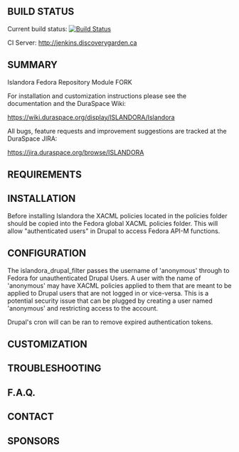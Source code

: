 BUILD STATUS
------------
Current build status:
[![Build Status](https://travis-ci.org/Islandora/islandora.png?branch=7.x)](https://travis-ci.org/Islandora/islandora)

CI Server:
http://jenkins.discoverygarden.ca

SUMMARY
-------

Islandora Fedora Repository Module FORK

For installation and customization instructions please see the documentation
and the DuraSpace Wiki:

https://wiki.duraspace.org/display/ISLANDORA/Islandora

All bugs, feature requests and improvement suggestions are tracked at the
DuraSpace JIRA:

https://jira.duraspace.org/browse/ISLANDORA

REQUIREMENTS
------------


INSTALLATION
------------

Before installing Islandora the XACML policies located in the policies folder
should be copied into the Fedora global XACML policies folder. This will allow
"authenticated users" in Drupal to access Fedora API-M functions.

CONFIGURATION
-------------

The islandora_drupal_filter passes the username of 'anonymous' through to 
Fedora for unauthenticated Drupal Users.  A user with the name of 'anonymous'
may have XACML policies applied to them that are meant to be applied to Drupal
users that are not logged in or vice-versa.  This is a potential security issue
that can be plugged by creating a user named 'anonymous' and restricting access
to the account.

Drupal's cron will can be ran to remove expired authentication tokens.

CUSTOMIZATION
-------------


TROUBLESHOOTING
---------------


F.A.Q.
------


CONTACT
-------


SPONSORS
--------
